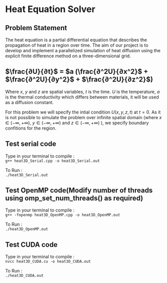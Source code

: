 # Heat Equation Solver

## Problem Statement
The heat equation is a partial differential equation that describes the propagation of heat in a region over time. The aim of our project is to develop and implement a parallelized simulation of heat diffusion using the explicit finite difference method on a three-dimensional grid.

## $\frac{∂U}{∂t}$ =  $a (\frac{∂^2U}{∂x^2}$ + $\frac{∂^2U}{∂y^2}$ + $\frac{∂^2U}{∂z^2}$)

Where $x$, $y$ and $z$ are spatial variables, $t$ is the time. $U$ is the temperature, $a$ is the thermal conductivity which differs between materials, it will be used as a diffusion constant. 

For this problem we will specify the intial condition $U(x, y, z, t)$ at $t=0.$ As it is not possible to simulate the problem over infinite spatial domain (where $x∈(−∞,+∞)$, $y∈(−∞,+∞)$ and $z∈(−∞,+∞)$ ), we specify boundary confitions for the region. 


## Test serial code
Type in your terminal to compile :\
`g++ heat3D_Serial.cpp -o heat3D_Serial.out`

To Run :\
`./heat3D_Serial.out`

## Test OpenMP code(Modify number of threads using omp_set_num_threads() as required)
Type in your terminal to compile :\
`g++ -fopenmp heat3D_OpenMP.cpp -o heat3D_OpenMP.out`

To Run :\
`./heat3D_OpenMP.out`

## Test CUDA code
Type in your terminal to compile :\
`nvcc heat3D_CUDA.cu -o heat3D_CUDA.out`

To Run :\
`./heat3D_CUDA.out`
